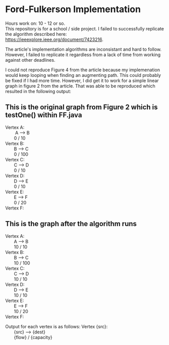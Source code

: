 # Ford-Fulkerson Implementation
Hours work on: 10 - 12 or so. <br />
This repository is for a school / side project. 
I failed to successfully replicate the algorithm described here: 
https://ieeexplore.ieee.org/document/7423216.

The article's implementation algorithms are inconsistant and
hard to follow. However, I failed to replicate it regardless
from a lack of time from working against other deadlines.

I could not reproduce Figure 4 from the article because my
implemenation would keep looping when finding an augmenting
path. This could probably be fixed if I had more time.
However, I did get it to work for a simple linear graph in 
figure 2 from the article. That was able to be reproduced
which resulted in the following output:

## This is the original graph from Figure 2 which is testOne() within FF.java
Vertex A:<br />
	&nbsp; &nbsp; &nbsp; &nbsp; A --> B<br /> 
	&nbsp; &nbsp; &nbsp; &nbsp;0 / 10<br />
Vertex B:<br />
	&nbsp; &nbsp; &nbsp; &nbsp;B --> C<br />
	&nbsp; &nbsp; &nbsp; &nbsp;0 / 100<br />
Vertex C:<br />
	&nbsp; &nbsp; &nbsp; &nbsp;C --> D<br />
	&nbsp; &nbsp; &nbsp; &nbsp;0 / 10<br />
Vertex D:<br />
	&nbsp; &nbsp; &nbsp; &nbsp;D --> E<br />
	&nbsp; &nbsp; &nbsp; &nbsp;0 / 10<br />
Vertex E:<br />
	&nbsp; &nbsp; &nbsp; &nbsp;E --> F<br />
	&nbsp; &nbsp; &nbsp; &nbsp;0 / 20<br />
Vertex F:<br />


## This is the graph after the algorithm runs
Vertex A:<br />
	&nbsp; &nbsp; &nbsp; &nbsp;A --> B<br />
	&nbsp; &nbsp; &nbsp; &nbsp;10 / 10<br />
Vertex B:<br />
	&nbsp; &nbsp; &nbsp; &nbsp;B --> C<br />
	&nbsp; &nbsp; &nbsp; &nbsp;10 / 100<br />
Vertex C:<br />
	&nbsp; &nbsp; &nbsp; &nbsp;C --> D<br />
	&nbsp; &nbsp; &nbsp; &nbsp;10 / 10<br />
Vertex D:<br />
	&nbsp; &nbsp; &nbsp; &nbsp;D --> E<br />
	&nbsp; &nbsp; &nbsp; &nbsp;10 / 10<br />
Vertex E:<br />
	&nbsp; &nbsp; &nbsp; &nbsp;E --> F<br />
	&nbsp; &nbsp; &nbsp; &nbsp;10 / 20<br />
Vertex F:<br />


Output for each vertex is as follows:
Vertex {src}:<br />
  &nbsp; &nbsp; &nbsp; &nbsp;{src} --> {dest}<br />
  &nbsp; &nbsp; &nbsp; &nbsp;{flow} / {capacity}<br />
